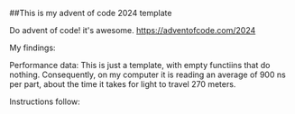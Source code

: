 ##This is my advent of code 2024 template

Do advent of code! it's awesome.
https://adventofcode.com/2024

My findings:

Performance data:
This is just a template, with empty functiins that do nothing. Consequently, on my computer it is reading an average of 900 ns per part, about the time it takes for light to travel 270 meters.

Instructions follow:
